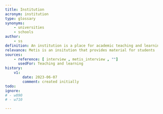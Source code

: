 ```yaml
---
title: Institution
acronym: institution
type: glossary
synonyms:
    - universities
    - schools
author: 
    - ss
definition: An institution is a place for academic teaching and learning.
relevance: Metis is an insitution that provides material for students
sources:
    - reference: [ interview , metis_interview , ""]
      usedFor: Teaching and learning
history:
    v1:
        date: 2023-06-07
        comment: created initially
todo:
ignore: 
# - w090
# - w710

---
```

